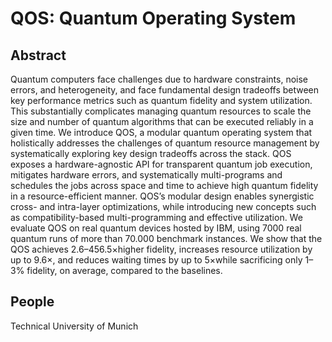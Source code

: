 # QOS: Quantum Operating System

## Abstract
Quantum computers face challenges due to hardware
constraints, noise errors, and heterogeneity, and face
fundamental design tradeoffs between key performance
metrics such as quantum fidelity and system utilization. This
substantially complicates managing quantum resources to
scale the size and number of quantum algorithms that can
be executed reliably in a given time.
We introduce QOS, a modular quantum operating system
that holistically addresses the challenges of quantum resource
management by systematically exploring key design tradeoffs
across the stack. QOS exposes a hardware-agnostic API for
transparent quantum job execution, mitigates hardware
errors, and systematically multi-programs and schedules
the jobs across space and time to achieve high quantum
fidelity in a resource-efficient manner. QOS’s modular design
enables synergistic cross- and intra-layer optimizations,
while introducing new concepts such as compatibility-based
multi-programming and effective utilization.
We evaluate QOS on real quantum devices hosted by IBM,
using 7000 real quantum runs of more than 70.000 benchmark
instances. We show that the QOS achieves 2.6–456.5×higher
fidelity, increases resource utilization by up to 9.6×, and
reduces waiting times by up to 5×while sacrificing only
1–3% fidelity, on average, compared to the baselines.

## People
Technical University of Munich